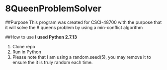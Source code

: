# 8QueenProblemSolver

##Purpose
This program was created for CSCI-48700 with the purpose that it will solve the 8 queens problem by using a min-conflict algorithm

##How to use
**I used Python 2.7.13**

1. Clone repo
2. Run in Python
3. Please note that I am using a random.seed(5), you may remove it to ensure the it is truly random each time.
